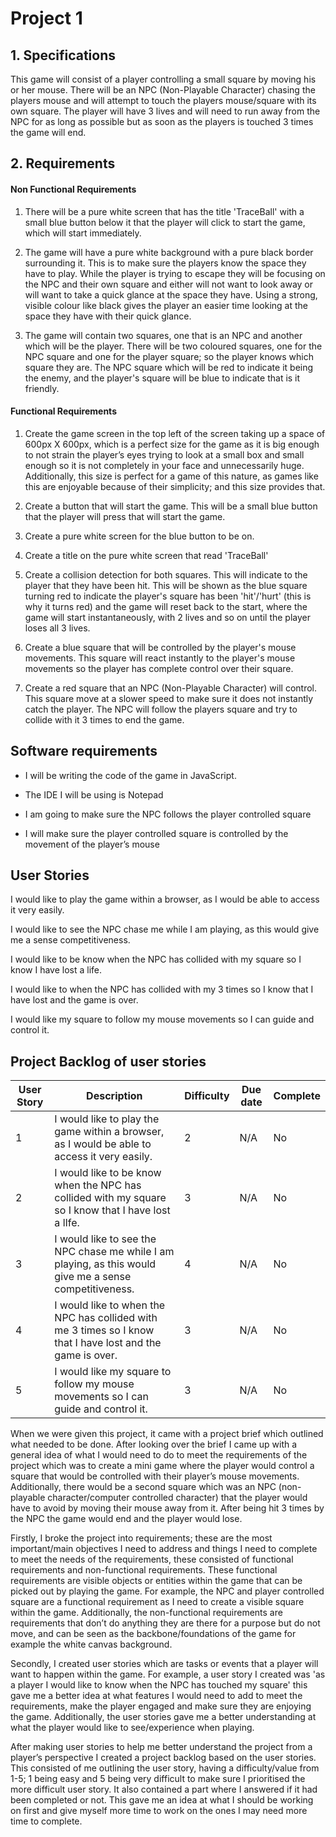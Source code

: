 # Project 1

## 1. Specifications
This game will consist of a player controlling a small square by moving his or her mouse. There will be an NPC (Non-Playable Character) chasing the players mouse and will attempt to touch the players mouse/square with its own square. The player will have 3 lives and will need to run away from the NPC for as long as possible but as soon as the players is touched 3 times the game will end.

## 2. Requirements
#### Non Functional Requirements
1. There will be a pure white screen that has the title 'TraceBall' with a small blue button below it that the player will click to start the game, which will start immediately.

2. The game will have a pure white background with a pure black border surrounding it. This is to make sure the players know the space they have to play. While the player is trying to escape they will be focusing on the NPC and their own square and either will not want to look away or will want to take a quick glance at the space they have. Using a strong, visible colour like black gives the player an easier time looking at the space they have with their quick glance. 

3. The game will contain two squares, one that is an NPC and another which will be the player. There will be two coloured squares, one for the NPC square and one for the player square; so the player knows which square they are. The NPC square which will be red to indicate it being the enemy, and the player's square will be blue to indicate that is it friendly.

#### Functional Requirements
1. Create the game screen in the top left of the screen taking up a space of 600px X 600px, which is a perfect size for the game as it is big enough to not strain the player’s eyes trying to look at a small box and small enough so it is not completely in your face and unnecessarily huge. Additionally, this size is perfect for a game of this nature, as games like this are enjoyable because of their simplicity; and this size provides that.

2. Create a button that will start the game. This will be a small blue button that the player will press that will start the game.

3. Create a pure white screen for the blue button to be on.

4. Create a title on the pure white screen that read 'TraceBall'

5. Create a collision detection for both squares. This will indicate to the player that they have been hit. This will be shown as the blue square turning red to indicate the player's square has been 'hit'/'hurt' (this is why it turns red) and the game will reset back to the start, where the game will start instantaneously, with 2 lives and so on until the player loses all 3 lives.

6. Create a blue square that will be controlled by the player's mouse movements. This square will react instantly to the player's mouse movements so the player has complete control over their square.

7. Create a red square that an NPC (Non-Playable Character) will control. This square move at a slower speed to make sure it does not instantly catch the player. The NPC will follow the players square and try to collide with it 3 times to end the game.

## Software requirements 
* I will be writing the code of the game in JavaScript.

* The IDE I will be using is Notepad

* I am going to make sure the NPC follows the player controlled square

* I will make sure the player controlled square is controlled by the movement of the player’s mouse


## User Stories

I would like to play the game within a browser, as I would be able to access it very easily.

I would like to see the NPC chase me while I am playing, as this would give me a sense competitiveness.

I would like to be know when the NPC has collided with my square so I know I have lost a life.

I would like to when the NPC has collided with my 3 times so I know that I have lost and the game is over.

I would like my square to follow my mouse movements so I can guide and control it.

## Project Backlog of user stories

|User Story|Description|Difficulty|Due date|Complete|
|----------|------------------------------------------------------------------------------------------------|--------------|-------|---|
| 1 |I would like to play the game within a browser, as I would be able to access it very easily.|2|N/A|No|
| 2 |I would like to be know when the NPC has collided with my square so I know that I have lost a lIfe.|3|N/A|No|
| 3 |I would like to see the NPC chase me while I am playing, as this would give me a sense competitiveness.|4|N/A|No|
| 4 |I would like to when the NPC has collided with me 3 times so I know that I have lost and the game is over.|3|N/A|No|
| 5 |I would like my square to follow my mouse movements so I can guide and control it.|3|N/A|No|

When we were given this project, it came with a project brief which outlined what needed to be done. After looking over the brief I came up with a general idea of what I would need to do to meet the requirements of the project which was to create a mini game where the player would control a square that would be controlled with their player’s mouse movements. Additionally, there would be a second square which was an NPC (non-playable character/computer controlled character) that the player would have to avoid by moving their mouse away from it. After being hit 3 times by the NPC the game would end and the player would lose.

Firstly, I broke the project into requirements; these are the most important/main objectives I need to address and things I need to complete to meet the needs of the requirements, these consisted of functional requirements and non-functional requirements. These functional requirements are visible objects or entities within the game that can be picked out by playing the game. For example, the NPC and player controlled square are a functional requirement as I need to create a visible square within the game. Additionally, the non-functional requirements are requirements that don’t do anything they are there for a purpose but do not move, and can be seen as the backbone/foundations of the game for example the white canvas background.

Secondly, I created user stories which are tasks or events that a player will want to happen within the game. For example, a user story I created was 'as a player I would like to know when the NPC has touched my square' this gave me a better idea at what features I would need to add to meet the requirements, make the player engaged and make sure they are enjoying the game. Additionally, the user stories gave me a better understanding at what the player would like to see/experience when playing. 

After making user stories to help me better understand the project from a player’s perspective I created a project backlog based on the user stories. This consisted of me outlining the user story, having a difficulty/value from 1-5; 1 being easy and 5 being very difficult to make sure I prioritised the more difficult user story. It also contained a part where I answered if it had been completed or not. This gave me an idea at what I should be working on first and give myself more time to work on the ones I may need more time to complete.

